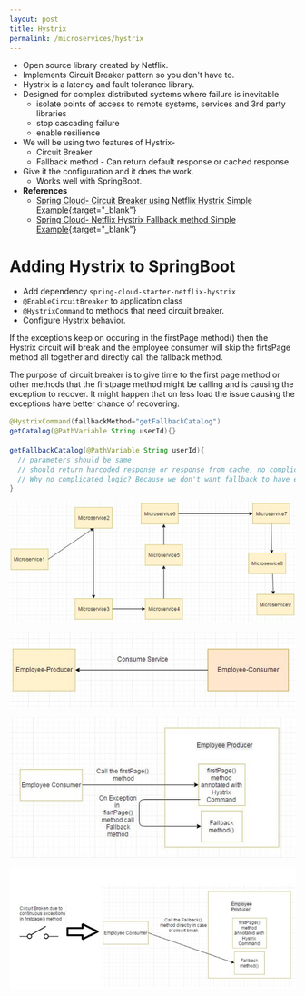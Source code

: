 ```yaml
---
layout: post
title: Hystrix
permalink: /microservices/hystrix
---
```


- Open source library created by Netflix.
- Implements Circuit Breaker pattern so you don't have to.
- Hystrix is a latency and fault tolerance library.
- Designed for complex distributed systems where failure is inevitable
  - isolate points of access to remote systems, services and 3rd party libraries
  - stop cascading failure
  - enable resilience
- We will be using two features of Hystrix-
  -	Circuit Breaker
  -	Fallback method - Can return default response or cached response.
- Give it the configuration and it does the work.
  - Works well with SpringBoot.
- **References**
  - [Spring Cloud- Circuit Breaker using Netflix Hystrix Simple Example](https://www.javainuse.com/spring/spring_hystrix_circuitbreaker){:target="_blank"}
  - [Spring Cloud- Netflix Hystrix Fallback method Simple Example](https://www.javainuse.com/spring/spring_hystrix){:target="_blank"}

# Adding Hystrix to SpringBoot
- Add dependency `spring-cloud-starter-netflix-hystrix`
- `@EnableCircuitBreaker` to application class
- `@HystrixCommand` to methods that need circuit breaker.
- Configure Hystrix behavior.

If the exceptions keep on occuring in the firstPage method() then the Hystrix circuit will break and the employee consumer will skip the firtsPage method all together and directly call the fallback method.

The purpose of circuit breaker is to give time to the first page method or other methods that the firstpage method might be calling and is causing the exception to recover. It might happen that on less load the issue causing the exceptions have better chance of recovering.

```java
@HystrixCommand(fallbackMethod="getFallbackCatalog")
getCatalog(@PathVariable String userId){}

getFallbackCatalog(@PathVariable String userId){
  // parameters should be same
  // should return harcoded response or response from cache, no complicated logics here
  // Why no complicated logic? Because we don't want fallback to have exception and another fallback
}
```

![](https://github.com/arpit04tripathi/files-cdn/raw/cdn/webservices/microservices/hystrix-microservices.png)
	
![](https://github.com/arpit04tripathi/files-cdn/raw/cdn/webservices/microservices/hystrix-service-consumer.png)

![](https://github.com/arpit04tripathi/files-cdn/raw/cdn/webservices/microservices/hystrix-fallback.png)

![](https://github.com/arpit04tripathi/files-cdn/raw/cdn/webservices/microservices/hystrix-circuitbreaker.png)
